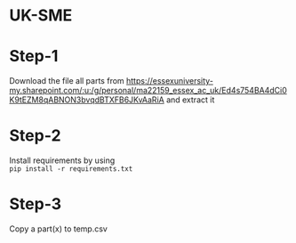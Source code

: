 # UK-SME

# Step-1
Download the file all parts from https://essexuniversity-my.sharepoint.com/:u:/g/personal/ma22159_essex_ac_uk/Ed4s754BA4dCi0K9tEZM8qABNON3bvqdBTXFB6JKvAaRiA and extract it

# Step-2
Install requirements by using 
<br />
```pip install -r requirements.txt```

# Step-3
Copy a part(x) to temp.csv
